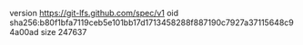version https://git-lfs.github.com/spec/v1
oid sha256:b80f1bfa7119ceb5e101bb17d1713458288f887190c7927a37115648c94a00ad
size 247637
